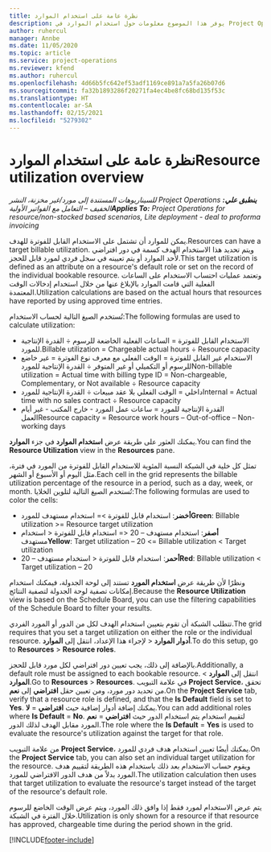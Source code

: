 ```yaml
---
title: نظرة عامة على استخدام الموارد
description: يوفر هذا الموضوع معلومات حول استخدام الموارد في Project Operations.
author: ruhercul
manager: Annbe
ms.date: 11/05/2020
ms.topic: article
ms.service: project-operations
ms.reviewer: kfend
ms.author: ruhercul
ms.openlocfilehash: 4d66b5fc642ef53adf1169ce891a7a5fa26b07d6
ms.sourcegitcommit: fa32b1893286f20271fa4ec4be8fc68bd135f53c
ms.translationtype: HT
ms.contentlocale: ar-SA
ms.lasthandoff: 02/15/2021
ms.locfileid: "5279302"
---
```

# <a name="resource-utilization-overview"></a><span data-ttu-id="9473c-103">نظرة عامة على استخدام الموارد</span><span class="sxs-lookup"><span data-stu-id="9473c-103">Resource utilization overview</span></span>

<span data-ttu-id="9473c-104">_**ينطبق علي:** ‏‫Project Operations للسيناريوهات المستندة إلى مورد/غير مخزنة‬، ‏‫النشر الخفيف – التعامل مع الفواتير الأولية‬_</span><span class="sxs-lookup"><span data-stu-id="9473c-104">_**Applies To:** Project Operations for resource/non-stocked based scenarios, Lite deployment - deal to proforma invoicing_</span></span>

<span data-ttu-id="9473c-105">يمكن للموارد أن تشتمل على الاستخدام القابل للفوترة للهدف.</span><span class="sxs-lookup"><span data-stu-id="9473c-105">Resources can have a target billable utilization.</span></span> <span data-ttu-id="9473c-106">ويتم تحديد هذا الاستخدام الهدف كسمة في دور افتراضي لأحد الموارد أو يتم تعيينه في سجل فردي لمورد قابل للحجز.</span><span class="sxs-lookup"><span data-stu-id="9473c-106">This target utilization is defined as an attribute on a resource's default role or set on the record of the individual bookable resource.</span></span> <span data-ttu-id="9473c-107">وتعتمد عمليات احتساب الاستخدام على الساعات الفعلية التي قامت الموارد بالإبلاغ عنها من خلال استخدام إدخالات الوقت المعتمدة.</span><span class="sxs-lookup"><span data-stu-id="9473c-107">Utilization calculations are based on the actual hours that resources have reported by using approved time entries.</span></span>

<span data-ttu-id="9473c-108">تُستخدم الصيغ التالية لحساب الاستخدام:</span><span class="sxs-lookup"><span data-stu-id="9473c-108">The following formulas are used to calculate utilization:</span></span>

  - <span data-ttu-id="9473c-109">الاستخدام القابل للفوترة = الساعات الفعلية الخاضعة للرسوم ÷ القدرة الإنتاجية للمورد.</span><span class="sxs-lookup"><span data-stu-id="9473c-109">Billable utilization = Chargeable actual hours ÷ Resource capacity</span></span>
  - <span data-ttu-id="9473c-110">الاستخدام غير القابل للفوترة = الوقت الفعلي مع معرف نوع الفوترة = غير خاضع للرسوم أو التكميلي أو غير المتوفر ÷ القدرة الإنتاجية للمورد</span><span class="sxs-lookup"><span data-stu-id="9473c-110">Non-billable utilization = Actual time with billing type ID = Non-chargeable, Complementary, or Not available ÷ Resource capacity</span></span>
  - <span data-ttu-id="9473c-111">داخلي = الوقت الفعلي بلا عقد مبيعات ÷ القدرة الإنتاجية للمورد</span><span class="sxs-lookup"><span data-stu-id="9473c-111">Internal = Actual time with no sales contract ÷ Resource capacity</span></span>
  - <span data-ttu-id="9473c-112">القدرة الإنتاجية للمورد = ساعات عمل المورد - خارج المكتب - غير أيام العمل</span><span class="sxs-lookup"><span data-stu-id="9473c-112">Resource capacity = Resource work hours – Out-of-office – Non-working days</span></span>

<span data-ttu-id="9473c-113">يمكنك العثور على طريقة عرض **استخدام الموارد** في جزء **الموارد**.</span><span class="sxs-lookup"><span data-stu-id="9473c-113">You can find the **Resource Utilization** view in the **Resources** pane.</span></span>

<span data-ttu-id="9473c-114">تمثل كل خلية في الشبكة النسبة المئوية للاستخدام القابل للفوترة من المورد في فترة، مثل اليوم أو الأسبوع أو الشهر.</span><span class="sxs-lookup"><span data-stu-id="9473c-114">Each cell in the grid represents the billable utilization percentage of the resource in a period, such as a day, week, or month.</span></span> <span data-ttu-id="9473c-115">تُستخدم الصيغ التالية لتلوين الخلايا:</span><span class="sxs-lookup"><span data-stu-id="9473c-115">The following formulas are used to color the cells:</span></span>

  - <span data-ttu-id="9473c-116">**أخضر**: استخدام قابل للفوترة >= استخدام مستهدف للمورد</span><span class="sxs-lookup"><span data-stu-id="9473c-116">**Green**: Billable utilization >= Resource target utilization</span></span>
  - <span data-ttu-id="9473c-117">**أصفر**: استخدام مستهدف – 20 <= استخدام قابل للفوترة < استخدام مستهدف</span><span class="sxs-lookup"><span data-stu-id="9473c-117">**Yellow**: Target utilization – 20 <= Billable utilization < Target utilization</span></span>
  - <span data-ttu-id="9473c-118">**أحمر**: استخدام قابل للفوترة < استخدام مستهدف – 20</span><span class="sxs-lookup"><span data-stu-id="9473c-118">**Red**: Billable utilization < Target utilization – 20</span></span>

<span data-ttu-id="9473c-119">ونظرًا لأن طريقة عرض **استخدام المورد** تستند إلى لوحة الجدولة، فيمكنك استخدام إمكانات تصفية لوحة الجدولة لتصفية النتائج.</span><span class="sxs-lookup"><span data-stu-id="9473c-119">Because the **Resource Utilization** view is based on the Schedule Board, you can use the filtering capabilities of the Schedule Board to filter your results.</span></span>

<span data-ttu-id="9473c-120">تتطلب الشبكة أن تقوم بتعيين استخدام الهدف لكل من الدور أو المورد الفردي.</span><span class="sxs-lookup"><span data-stu-id="9473c-120">The grid requires that you set a target utilization on either the role or the individual resource.</span></span> <span data-ttu-id="9473c-121">لإجراء هذا الإعداد، انتقل إلى **الموارد‏‎** > **أدوار الموارد‏‎**.</span><span class="sxs-lookup"><span data-stu-id="9473c-121">To do this setup, go to **Resources** > **Resource roles**.</span></span>

<span data-ttu-id="9473c-122">بالإضافة إلى ذلك، يجب تعيين دور افتراضي لكل مورد قابل للحجز.</span><span class="sxs-lookup"><span data-stu-id="9473c-122">Additionally, a default role must be assigned to each bookable resource.</span></span> <span data-ttu-id="9473c-123">انتقل إلى **الموارد** > **الموارد**.</span><span class="sxs-lookup"><span data-stu-id="9473c-123">Go to **Resources** > **Resources**.</span></span> <span data-ttu-id="9473c-124">في علامة التبويب **Project Service**، تحقق من تحديد دور مورد، ومن تعيين حقل **افتراضي** إلى **نعم**.</span><span class="sxs-lookup"><span data-stu-id="9473c-124">On the **Project Service** tab, verify that a resource role is defined, and that the **Is Default** field is set to **Yes**.</span></span> <span data-ttu-id="9473c-125">يمكنك إضافة أدوار إضافية حيث **افتراضي** = **لا**.</span><span class="sxs-lookup"><span data-stu-id="9473c-125">You can add additional roles where **Is Default** = **No**.</span></span> <span data-ttu-id="9473c-126">يتم استخدام الدور حيث **افتراضي** = **نعم‏‎** لتقييم استخدام المورد مقابل الهدف لذلك الدور.</span><span class="sxs-lookup"><span data-stu-id="9473c-126">The role where the **Is Default** = **Yes** is used to evaluate the resource's utilization against the target for that role.</span></span>

<span data-ttu-id="9473c-127">من علامة التبويب **Project Service**، يمكنك أيضًا تعيين استخدام هدف فردي للمورد.</span><span class="sxs-lookup"><span data-stu-id="9473c-127">On the **Project Service** tab, you can also set an individual target utilization for the resource.</span></span> <span data-ttu-id="9473c-128">ويقوم حساب الاستخدام بعد ذلك باستخدام هذه الطريقة لتقييم هدف المورد بدلاً من هدف الدور الافتراضي للمورد.</span><span class="sxs-lookup"><span data-stu-id="9473c-128">The utilization calculation then uses that target utilization to evaluate the resource's target instead of the target of the resource's default role.</span></span>

<span data-ttu-id="9473c-129">يتم عرض الاستخدام لمورد فقط إذا وافق ذلك المورد، ويتم عرض الوقت الخاضع للرسوم خلال الفترة في الشبكة.</span><span class="sxs-lookup"><span data-stu-id="9473c-129">Utilization is only shown for a resource if that resource has approved, chargeable time during the period shown in the grid.</span></span>


[!INCLUDE[footer-include](../includes/footer-banner.md)]